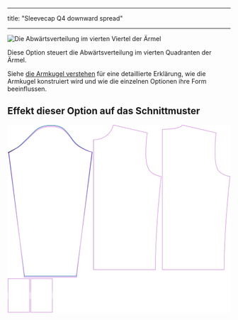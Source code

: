 - - -
title: "Sleevecap Q4 downward spread"
- - -

![Die Abwärtsverteilung im vierten Viertel der Ärmel](./sleevecapq4spread2.svg)

Diese Option steuert die Abwärtsverteilung im vierten Quadranten der Ärmel.

<Tip>

Siehe [die Armkugel verstehen](/docs/patterns/brian/options#understanding-the-sleevecap) für eine detaillierte Erklärung, wie die Armkugel konstruiert wird und wie die einzelnen Optionen ihre Form beeinflussen.

</Tip>

## Effekt dieser Option auf das Schnittmuster

![Dieses Bild zeigt den Effekt dieser Option, indem es mehrere Varianten überlagert, die einen anderen Wert für diese Option haben](sven_sleevecapq4spread2_sample.svg "Effect of this option on the pattern")
